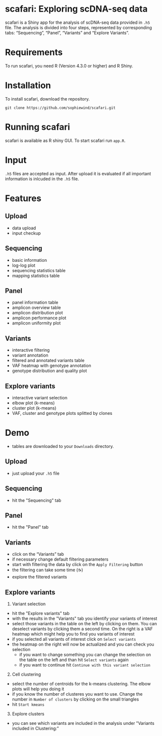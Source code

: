 # scafari: Exploring scDNA-seq data

scafari is a Shiny app for the analysis of scDNA-seq data provided in `.h5` file. The analysis is divided into four steps, represented
by corresponding tabs: “Sequencing”, “Panel”, “Variants” and “Explore Variants”. 

# Requirements

To run scafari, you need R (Version 4.3.0 or higher) and R Shiny.


# Installation

To install scafari, download the repository. 

`git clone https://github.com/sophiewind/scafari.git`

# Running scafari

scafari is available as R shiny GUI. To start scafari run `app.R`. 

# Input

`.h5` files are accepted as input. After upload it is evaluated if all important information is inlcuded in the `.h5` file. 


# Features

## Upload
- data upload
- input checkup

## Sequencing
- basic information
- log-log plot
- sequencing statistics table
- mapping statistics table

## Panel
- panel information table
- amplicon overview table
- amplicon distribution plot
- amplicon performance plot
- amplicon uniformity plot

## Variants
- interactive filtering
- variant annotation
- filtered and annotated variants table
- VAF heatmap with genotype annotation
- genotype distribution and quality plot

## Explore variants
- interactive variant selection
- elbow plot (k-means)
- cluster plot (k-means)
- VAF, cluster and genotype plots splitted by clones

# Demo
- tables are downloaded to your `Downloads` directory.

## Upload
- just upload your `.h5` file

## Sequencing
- hit the "Sequencing" tab

## Panel
- hit the "Panel" tab


## Variants
- click on the “Variants” tab 
- if necessary change default filtering parameters
- start with filtering the data by click on the `Apply Filtering`  button
- the filtering can take some time (☕)
- explore the filtered variants


## Explore variants
1. Variant selection
- hit the "Explore variants" tab
- with the results in the "Variants" tab you identify your variants of interest
- select those variants in the table on the left by clicking on them. You can deselect variants by clicking them a second time. On the right is a VAF heatmap which might help you to find you variants of interest
- if you selected all variants of interest click on `Select variants`
- the heatmap on the right will now be actualized and you can check you selection
  - if you want to change something you can change the selection on the table on the left and than hit `Select variants` again
  - if you want to continue hit `Continue with this variant selection`

2. Cell clustering
- select the number of centroids for the k-means clustering. The elbow plots will help you doing it
- if you know the number of clusteres you want to use. Change the number in `Number of clusters` by clicking on the small triangles
- hit `Start kmeans`

3. Explore clusters
- you can see which variants are included in the analysis under "Variants included in Clustering:"
